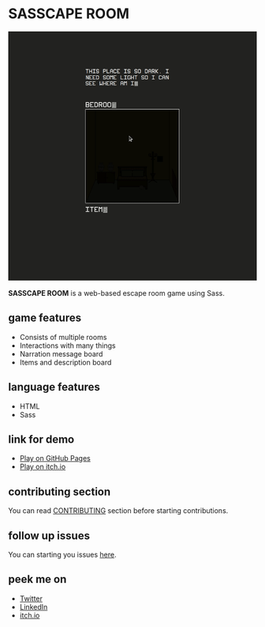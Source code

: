 # SASSCAPE ROOM

![demo image](assets/landing/demo.gif)

**SASSCAPE ROOM** is a web-based escape room game using Sass.

## game features
- Consists of multiple rooms
- Interactions with many things
- Narration message board
- Items and description board

## language features
- HTML
- Sass

## link for demo
- [Play on GitHub Pages](https://daimessdn.github.io/sasscape-room)
- [Play on itch.io](https://daimessdn.itch.io/sasscape-room)

## contributing section
You can read [CONTRIBUTING](https://github.com/daimessdn/sasscape-room/blob/master/CONTRIBUTING.md) section before starting contributions.

## follow up issues
You can starting you issues [here](https://github.com/daimessdn/sasscape-room/issues).

## peek me on
- [Twitter](https://twitter.com/daimessdn)
- [LinkedIn](https://linkedin.com/in/dimaswehhh)
- [itch.io](https://daimessdn.itch.io)
